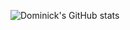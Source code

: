 ![Dominick's GitHub stats](https://github-readme-stats.vercel.app/api?username=dominickfabry&hide=contribs&show_icons=true&theme=radical)
